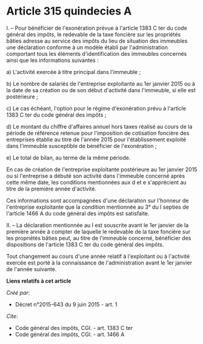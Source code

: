 # Article 315 quindecies A

I. – Pour bénéficier de l'exonération prévue à l'article 1383 C ter du code général des impôts, le redevable de la taxe
foncière sur les propriétés bâties adresse au service des impôts du lieu de situation des immeubles une déclaration conforme
à un modèle établi par l'administration comportant tous les éléments d'identification des immeubles concernés ainsi que les
informations suivantes :

a) L'activité exercée à titre principal dans l'immeuble ;

b) Le nombre de salariés de l'entreprise exploitante au 1er janvier 2015 ou à la date de sa création ou de son début
d'activité dans l'immeuble, si elle est postérieure ;

c) Le cas échéant, l'option pour le régime d'exonération prévu à l'article 1383 C ter du code général des impôts ;

d) Le montant du chiffre d'affaires annuel hors taxes réalisé au cours de la période de référence retenue pour l'imposition
de cotisation foncière des entreprises établie au titre de l'année 2015 pour l'établissement exploité dans l'immeuble
susceptible de bénéficier de l'exonération ;

e) Le total de bilan, au terme de la même période.

En cas de création de l'entreprise exploitante postérieure au 1er janvier 2015 ou si l'entreprise a débuté son activité dans
l'immeuble concerné après cette même date, les conditions mentionnées aux d et e s'apprécient au titre de la première année
d'activité.

Ces informations sont accompagnées d'une déclaration sur l'honneur de l'entreprise exploitante que la condition mentionnée au
3° du I septies de l'article 1466 A du code général des impôts est satisfaite.

II. – La déclaration mentionnée au I est souscrite avant le 1er janvier de la première année à compter de laquelle le
redevable de la taxe foncière sur les propriétés bâties peut, au titre de l'immeuble concerné, bénéficier des dispositions de
l'article 1383 C ter du code général des impôts.

Tout changement au cours d'une année relatif à l'exploitant ou à l'activité exercée est porté à la connaissance de
l'administration avant le 1er janvier de l'année suivante.

**Liens relatifs à cet article**

_Créé par_:

  - Décret n°2015-643 du 9 juin 2015 - art. 1

_Cite_:

  - Code général des impôts, CGI. - art. 1383 C ter
  - Code général des impôts, CGI. - art. 1466 A
